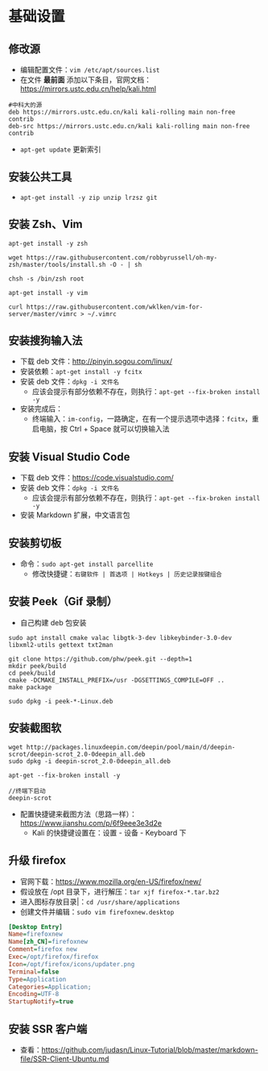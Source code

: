 # 基础设置


## 修改源

- 编辑配置文件：`vim /etc/apt/sources.list`
- 在文件 **最前面** 添加以下条目，官网文档：<https://mirrors.ustc.edu.cn/help/kali.html>

```
#中科大的源
deb https://mirrors.ustc.edu.cn/kali kali-rolling main non-free contrib
deb-src https://mirrors.ustc.edu.cn/kali kali-rolling main non-free contrib
```

- `apt-get update` 更新索引

## 安装公共工具

- `apt-get install -y zip unzip lrzsz git`


## 安装 Zsh、Vim

```
apt-get install -y zsh

wget https://raw.githubusercontent.com/robbyrussell/oh-my-zsh/master/tools/install.sh -O - | sh

chsh -s /bin/zsh root

apt-get install -y vim

curl https://raw.githubusercontent.com/wklken/vim-for-server/master/vimrc > ~/.vimrc
```

## 安装搜狗输入法

- 下载 deb 文件：<http://pinyin.sogou.com/linux/>
- 安装依赖：`apt-get install -y fcitx`
- 安装 deb 文件：`dpkg -i 文件名`
	- 应该会提示有部分依赖不存在，则执行：`apt-get --fix-broken install -y`
- 安装完成后：
	- 终端输入：`im-config`，一路确定，在有一个提示选项中选择：`fcitx`，重启电脑，按 Ctrl + Space 就可以切换输入法 

## 安装 Visual Studio Code

- 下载 deb 文件：<https://code.visualstudio.com/>
- 安装 deb 文件：`dpkg -i 文件名`
	- 应该会提示有部分依赖不存在，则执行：`apt-get --fix-broken install -y`
- 安装 Markdown 扩展，中文语言包

## 安装剪切板

- 命令：`sudo apt-get install parcellite`
	- 修改快捷键：`右键软件 | 首选项 | Hotkeys | 历史记录按键组合`

## 安装 Peek（Gif 录制）

- 自己构建 deb 包安装

```
sudo apt install cmake valac libgtk-3-dev libkeybinder-3.0-dev libxml2-utils gettext txt2man

git clone https://github.com/phw/peek.git --depth=1
mkdir peek/build
cd peek/build
cmake -DCMAKE_INSTALL_PREFIX=/usr -DGSETTINGS_COMPILE=OFF ..
make package

sudo dpkg -i peek-*-Linux.deb
```

## 安装截图软

```
wget http://packages.linuxdeepin.com/deepin/pool/main/d/deepin-scrot/deepin-scrot_2.0-0deepin_all.deb
sudo dpkg -i deepin-scrot_2.0-0deepin_all.deb
 
apt-get --fix-broken install -y

//终端下启动
deepin-scrot
```

- 配置快捷键来截图方法（思路一样）：<https://www.jianshu.com/p/6f9eee3e3d2e>
	- Kali 的快捷键设置在：设置 - 设备 - Keyboard 下


## 升级 firefox

- 官网下载：<https://www.mozilla.org/en-US/firefox/new/>
- 假设放在 /opt 目录下，进行解压：`tar xjf firefox-*.tar.bz2`
- 进入图标存放目录|：`cd /usr/share/applications`
- 创建文件并编辑：`sudo vim firefoxnew.desktop`

``` ini
[Desktop Entry]
Name=firefoxnew
Name[zh_CN]=firefoxnew
Comment=firefox new
Exec=/opt/firefox/firefox
Icon=/opt/firefox/icons/updater.png
Terminal=false
Type=Application
Categories=Application;
Encoding=UTF-8
StartupNotify=true
```


## 安装 SSR 客户端

- 查看：<https://github.com/judasn/Linux-Tutorial/blob/master/markdown-file/SSR-Client-Ubuntu.md>

